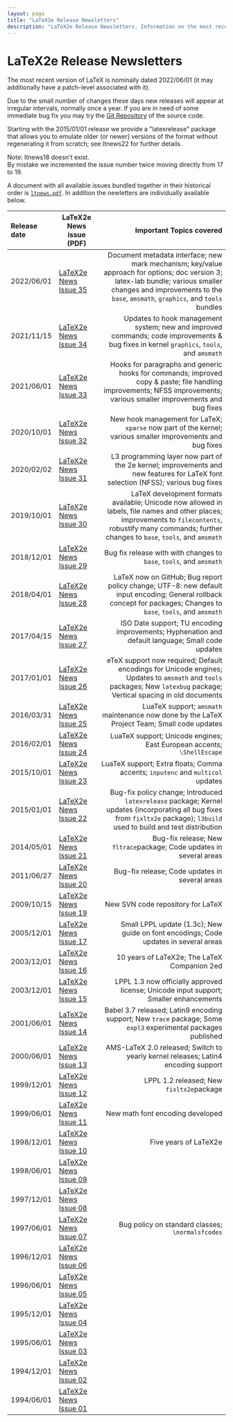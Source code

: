 ```yaml
---
layout: page
title: "LaTeX2e Release Newsletters"
description: "LaTeX2e Release Newsletters. Information on the most recent version of LaTeX2e - LaTeX2e PDF News issues."
---
```


# LaTeX2e Release Newsletters

<div class="row">
  <div class="col cell1of2">
    <p>The most recent version of LaTeX is nominally dated 2022/06/01 (it may additionally have a patch-level associated with it).</p>
    <p>Due to the small number of changes these days new releases will appear at irregular intervals, normally once a year. If you are in need of some immediate bug fix you may try the <a href="{{site.baseurl}}/get/#the-latex-git-repository">Git Repository</a> of the source code.</p>
  </div>
  <div class="col cell1of2">
    <p>Starting with the 2015/01/01 release we provide a "latexrelease" package that allows you to emulate older (or newer) versions of the format without regenerating it from scratch; see ltnews22 for further details.</p>
    <p><span class="bold">Note:</span> <span class="italic">ltnews18</span> doesn't exist. <br>By mistake we incremented the issue number twice moving directly from 17 to 19. </p>
  </div>
</div>



A document with all available issues bundled together in their historical order is
<a href="{{site.baseurl}}/news/latex2e-news/ltnews.pdf" target="_blank" onclick="vgwPixelCall('3f94d8cd27314ca6a11bdb1d1dcdb6c5');">`ltnews.pdf`</a>.
In addition the newletters are individually available below. 

| Release date | LaTeX2e News issue (PDF) | Important Topics covered |
|:-------------|--------------------------|-------------------------:|
| 2022/06/01 | [LaTeX2e News Issue 35]({{site.baseurl}}/news/latex2e-news/ltnews35.pdf) | Document metadata interface; new mark mechanism; key/value approach for options; doc version 3; latex-lab bundle; various smaller changes and improvements to the `base`, `amsmath`, `graphics`, and `tools` bundles  |
| 2021/11/15 | <a href="{{site.baseurl}}/news/latex2e-news/ltnews34.pdf" target="_blank" onclick="vgwPixelCall('349962df3c4b42a7a64e729501dc2d7e');">LaTeX2e News Issue 34</a> | Updates to hook management system; new and improved commands; code improvements & bug fixes in kernel `graphics`, `tools`, and `amsmath`|
| 2021/06/01 | <a href="{{site.baseurl}}/news/latex2e-news/ltnews33.pdf" target="_blank" onclick="vgwPixelCall('3ee1eac0b37f4a6e9102440c46f29e30');">LaTeX2e News Issue 33</a> | Hooks for paragraphs and generic hooks for commands; improved copy & paste; file handling improvements; NFSS improvements; various smaller improvements and bug fixes|
| 2020/10/01 | <a href="{{site.baseurl}}/news/latex2e-news/ltnews32.pdf" target="_blank" onclick="vgwPixelCall('4c0ec6a7a0884b70986328bd5dc816ee');">LaTeX2e News Issue 32</a> | New hook management for LaTeX; `xparse` now part of the kernel; various smaller improvements and bug fixes|
| 2020/02/02 | <a href="{{site.baseurl}}/news/latex2e-news/ltnews31.pdf" target="_blank" onclick="vgwPixelCall('ae10a427f62847639c5aadcc05cea97b');">LaTeX2e News Issue 31</a> | L3 programming layer now part of the 2e kernel; improvements and new features for LaTeX font selection (NFSS); various bug fixes|
| 2019/10/01 | <a href="{{site.baseurl}}/news/latex2e-news/ltnews30.pdf" target="_blank" onclick="vgwPixelCall('7000e177ed02498cb64066adbedb6d81');">LaTeX2e News Issue 30</a> |  LaTeX development formats available; Unicode now allowed in labels, file names and other places; improvements to `filecontents`, robustify many commands; further changes to `base`, `tools`, and `amsmath`|
| 2018/12/01 | <a href="{{site.baseurl}}/news/latex2e-news/ltnews29.pdf" target="_blank" onclick="vgwPixelCall('c200b8c6707a4774b6b97cd616a96ced');">LaTeX2e News Issue 29</a> | Bug fix release with with changes to `base`, `tools`, and `amsmath`|
| 2018/04/01 | <a href="{{site.baseurl}}/news/latex2e-news/ltnews28.pdf" target="_blank" onclick="vgwPixelCall('e9cdf4e5347a42d29f280b3a53e04614');">LaTeX2e News Issue 28</a> | LaTeX now on GitHub; Bug report policy change; UTF-8: new default input encoding; General rollback concept for packages; Changes to `base`, `tools`, and `amsmath`|
| 2017/04/15 | [LaTeX2e News Issue 27]({{site.baseurl}}/news/latex2e-news/ltnews27.pdf) | ISO Date support; TU encoding improvements; Hyphenation and default language; Small code updates |
| 2017/01/01 | <a href="{{site.baseurl}}/news/latex2e-news/ltnews26.pdf" target="_blank" onclick="vgwPixelCall('d609e7f786234a29a7eeab8746cc671e');">LaTeX2e News Issue 26</a> | eTeX support now required; Default encodings for Unicode engines; Updates to `amsmath` and `tools` packages; New `latexbug` package; Vertical spacing in old documents |
| 2016/03/31 | [LaTeX2e News Issue 25]({{site.baseurl}}/news/latex2e-news/ltnews25.pdf) | LuaTeX support; `amsmath` maintenance now done by the LaTeX Project Team; Small code updates |
| 2016/02/01 | [LaTeX2e News Issue 24]({{site.baseurl}}/news/latex2e-news/ltnews24.pdf) | LuaTeX support; Unicode engines; East European accents; `\ShellEscape` |
| 2015/10/01 | [LaTeX2e News Issue 23]({{site.baseurl}}/news/latex2e-news/ltnews23.pdf) | LuaTeX support; Extra floats; Comma accents; `inputenc` and `multicol` updates |
| 2015/01/01 | [LaTeX2e News Issue 22]({{site.baseurl}}/news/latex2e-news/ltnews22.pdf) | Bug-fix policy change; Introduced `latexrelease` package; Kernel updates (incorporating all bug fixes from `fixltx2e` package); `l3build` used to build and test distribution|
| 2014/05/01 | [LaTeX2e News Issue 21]({{site.baseurl}}/news/latex2e-news/ltnews21.pdf) | Bug-fix release; New `fltrace`package; Code updates in several areas |
| 2011/06/27 | [LaTeX2e News Issue 20]({{site.baseurl}}/news/latex2e-news/ltnews20.pdf) | Bug-fix release; Code updates in several areas |
| 2009/10/15 | [LaTeX2e News Issue 19]({{site.baseurl}}/news/latex2e-news/ltnews19.pdf) | New SVN code repository for LaTeX |
| 2005/12/01 | [LaTeX2e News Issue 17]({{site.baseurl}}/news/latex2e-news/ltnews17.pdf) | Small LPPL update (1.3c); New guide on font encodings; Code updates in several areas |
| 2003/12/01 | [LaTeX2e News Issue 16]({{site.baseurl}}/news/latex2e-news/ltnews16.pdf) | 10 years of LaTeX2e; The LaTeX Companion 2ed |
| 2003/12/01 | [LaTeX2e News Issue 15]({{site.baseurl}}/news/latex2e-news/ltnews15.pdf) | LPPL 1.3 now officially approved license; Unicode input support; Smaller enhancements |
| 2001/06/01 | [LaTeX2e News Issue 14]({{site.baseurl}}/news/latex2e-news/ltnews14.pdf) | Babel 3.7 released; Latin9 encoding support; New `trace` package; Some `expl3` experimental packages published |
| 2000/06/01 | [LaTeX2e News Issue 13]({{site.baseurl}}/news/latex2e-news/ltnews13.pdf) | AMS-LaTeX 2.0 released; Switch to yearly kernel releases; Latin4 encoding support |
| 1999/12/01 | [LaTeX2e News Issue 12]({{site.baseurl}}/news/latex2e-news/ltnews12.pdf) | LPPL 1.2 released; New `fixltx2e`package |
| 1999/06/01 | [LaTeX2e News Issue 11]({{site.baseurl}}/news/latex2e-news/ltnews11.pdf) | New math font encoding developed |
| 1998/12/01 | [LaTeX2e News Issue 10]({{site.baseurl}}/news/latex2e-news/ltnews10.pdf) | Five years of LaTeX2e |
| 1998/06/01 | [LaTeX2e News Issue 09]({{site.baseurl}}/news/latex2e-news/ltnews09.pdf) |
| 1997/12/01 | [LaTeX2e News Issue 08]({{site.baseurl}}/news/latex2e-news/ltnews08.pdf) |
| 1997/06/01 | [LaTeX2e News Issue 07]({{site.baseurl}}/news/latex2e-news/ltnews07.pdf) | Bug policy on standard classes; `\normalsfcodes` |
| 1996/12/01 | [LaTeX2e News Issue 06]({{site.baseurl}}/news/latex2e-news/ltnews06.pdf) |
| 1996/06/01 | [LaTeX2e News Issue 05]({{site.baseurl}}/news/latex2e-news/ltnews05.pdf) |
| 1995/12/01 | [LaTeX2e News Issue 04]({{site.baseurl}}/news/latex2e-news/ltnews04.pdf) |
| 1995/06/01 | [LaTeX2e News Issue 03]({{site.baseurl}}/news/latex2e-news/ltnews03.pdf) |
| 1994/12/01 | [LaTeX2e News Issue 02]({{site.baseurl}}/news/latex2e-news/ltnews02.pdf) |
| 1994/06/01 | [LaTeX2e News Issue 01]({{site.baseurl}}/news/latex2e-news/ltnews01.pdf) |



<div id="div_vgwpixel"></div>
